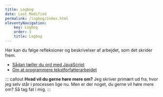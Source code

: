 ```yaml
---
title: Logbog
date: Last Modified
permalink: /logbog/index.html
eleventyNavigation:
    key: Logbog
    order: 3
    title: Logbog
---
```


Her kan du følge refleksioner og beskrivelser af arbejdet, som det skrider frem.

-   [Sådan tæller du ord med JavaScript](/logbog/2021-03-05/)
-   [Om at programmere tekstforfatterarbejdet](/logbog/2021-02-26/)

::: callout
**Hvad vil du gerne høre mere om?**
Jeg skriver primært ud fra, hvor jeg selv står i processen lige nu.
Men er der noget, du gerne vil høre mere om? Så tag fat i mig.
:::
